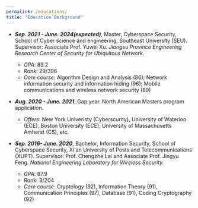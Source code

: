 ```yaml
---
permalink: /educations/
title: "Education Background"
---
```


- ***Sep. 2021 - June. 2024(expected)***, Master, Cyberspace Security, School of Cyber science and engineering, Southeast University (SEU). Supervisor: Associate Prof. Yuwei Xu. *Jiangsu Province Engineering Research Center of Security for Ubiquitous Network.*
  - *GPA*: 89.2
  - *Rank*: 29/396
  - *Core course*: Algorithm Design and Analysis (86); Network information security and information hiding (96); Mobile communications and wireless network security (89)

- ***Aug. 2020 - June. 2021***, Gap year. North American Masters program application.
  - *Offers*: New York Univeristy (Cyberscurity),  University of Waterloo (ECE), Boston University (ECE), University of Massachusetts Amherst (CS), etc.


- ***Sep. 2016- June. 2020***, Bachelor, Information Security, School of Cyberspace Security, Xi'an University of Posts and Telecommunications (XUPT). Supervisor: Prof. Chengzhe Lai and Associate Prof. Jingyu Feng. *National Engineering Laboratory for Wireless Security.*
  - *GPA*: 87.9
  - *Ran*k: 3/204
  - *Core course*: Cryptology (92), Information Theory (91), Communication Principles (97), Database (91), Coding Cryptography (92)
  
